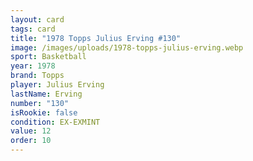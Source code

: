 ```yaml
---
layout: card
tags: card
title: "1978 Topps Julius Erving #130"
image: /images/uploads/1978-topps-julius-erving.webp
sport: Basketball
year: 1978
brand: Topps
player: Julius Erving
lastName: Erving
number: "130"
isRookie: false
condition: EX-EXMINT
value: 12
order: 10
---
```

